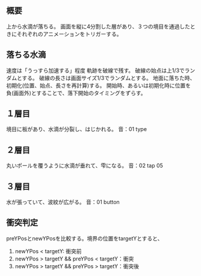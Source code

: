 ## 概要
上から水滴が落ちる。
画面を縦に4分割した層があり、３つの境目を通過したときにそれぞれのアニメーションをトリガーする。

## 落ちる水滴
速度は「うっすら加速する」程度
軌跡を破線で残す。
破線の始点は上1/3でランダムとする。
破線の長さは画面サイズ1/3でランダムとする。
地面に落ちた時、初期化(位置、始点、長さを再計算)する。
開始時、あるいは初期化時に位置を負(画面外)とすることで、落下開始のタイミングをずらす。

## １層目
境目に板があり、水滴が分裂し、はじかれる。
音：01 type

## ２層目
丸いポールを覆うように水滴が垂れて、雫になる。
音：02 tap 05

## ３層目
水が張っていて、波紋が広がる。
音：01 button

## 衝突判定
preYPosとnewYPosを比較する。境界の位置をtargetYとすると、
1. newYPos < targetY: 衝突前
2. newYPos > targetY && preYPos < targetY：衝突
3. newYPos > targetY && preYPos > targetY：衝突後

